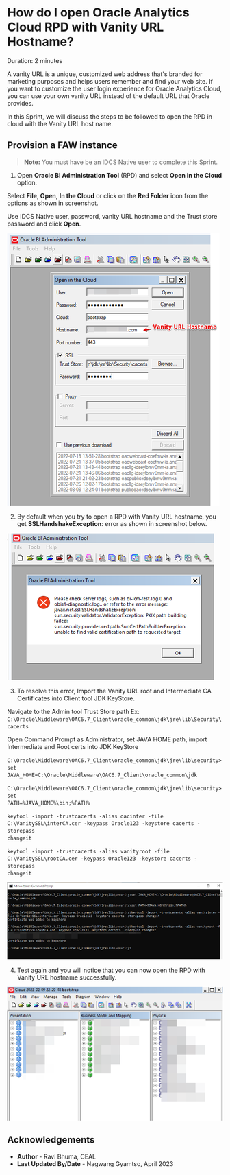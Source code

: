 # How do I open Oracle Analytics Cloud RPD with Vanity URL Hostname?

Duration: 2 minutes

A vanity URL is a unique, customized web address that's branded for marketing purposes and helps users remember and find your web site. If you want to customize the user login experience for Oracle Analytics Cloud, you can use your own vanity URL instead of the default URL that Oracle provides.

In this Sprint, we will discuss the steps to be followed to open the RPD in cloud with the Vanity URL host name.

## Provision a FAW instance

>**Note:** You must have be an IDCS Native user to complete this Sprint.

1. Open **Oracle BI Administration Tool** (RPD) and select **Open in the Cloud** option.

  Select **File**, **Open**, **In the Cloud** or click on the **Red Folder** icon from the options as shown in screenshot.

  Use IDCS Native user, password, vanity URL hostname and the Trust store password and click **Open**.

  ![Open RPD](images/open-rpd.png)

2. By default when you try to open a RPD with Vanity URL hostname, you get **SSLHandshakeException**: error as shown in screenshot below.

  ![Error](images/error.png)

3. To resolve this error, Import the Vanity URL root and Intermediate CA Certificates into Client tool JDK KeyStore.

  Navigate to the Admin tool Trust Store path
  Ex: <code>C:\Oracle\Middleware\OAC6.7_Client\oracle_common\jdk\jre\lib\Security\cacerts</code>

  Open Command Prompt as Administrator, set JAVA HOME path, import Intermediate and Root certs into JDK KeyStore

  <code>C:\Oracle\Middleware\OAC6.7_Client\oracle_common\jdk\jre\lib\security>set JAVA_HOME=C:\Oracle\Middleware\OAC6.7_Client\oracle_common\jdk</code>

  <code>C:\Oracle\Middleware\OAC6.7_Client\oracle_common\jdk\jre\lib\security>set PATH=%JAVA_HOME%\bin;%PATH%</code>

  <code>keytool -import -trustcacerts -alias oacinter -file C:\VanitySSL\interCA.cer -keypass Oracle123 -keystore cacerts -storepass changeit</code>

  <code>keytool -import -trustcacerts -alias vanityroot -file C:\VanitySSL\rootCA.cer -keypass Oracle123 -keystore cacerts -storepass changeit</code>


  ![Import certs](images/import-certs.png)

4. Test again and you will notice that you can now open the RPD with Vanity URL hostname successfully.

  ![Open RPD1](images/open-rpd1.png)


## Acknowledgements
* **Author** - Ravi Bhuma, CEAL
* **Last Updated By/Date** - Nagwang Gyamtso,  April 2023
